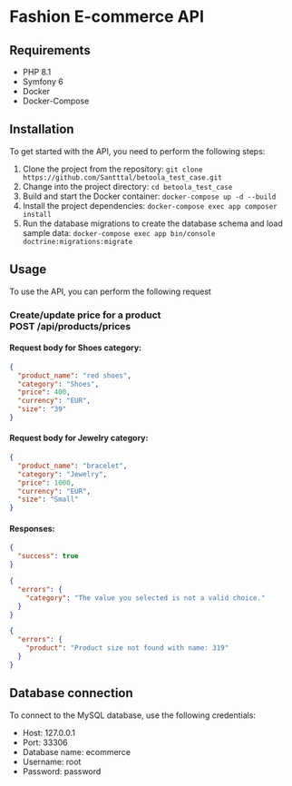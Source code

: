 # Fashion E-commerce API
## Requirements
- PHP 8.1
- Symfony 6
- Docker
- Docker-Compose

## Installation
To get started with the API, you need to perform the following steps:

1. Clone the project from the repository:
`git clone https://github.com/Santttal/betoola_test_case.git`
2. Change into the project directory:
`cd betoola_test_case`
3. Build and start the Docker container:
`docker-compose up -d --build`
4. Install the project dependencies:
`docker-compose exec app composer install`
5. Run the database migrations to create the database schema and load sample data:
`docker-compose exec app bin/console doctrine:migrations:migrate`

## Usage
To use the API, you can perform the following request

### Create/update price for a product<br/>POST /api/products/prices
#### Request body for Shoes category:
```json
{
  "product_name": "red shoes",
  "category": "Shoes",
  "price": 400,
  "currency": "EUR",
  "size": "39"
}
```
#### Request body for Jewelry category:
```json
{
  "product_name": "bracelet",
  "category": "Jewelry",
  "price": 1000,
  "currency": "EUR",
  "size": "Small"
}
```
#### Responses:
```json
{
  "success": true
}
```
```json
{
  "errors": {
    "category": "The value you selected is not a valid choice."
  }
}
```
```json
{
  "errors": {
    "product": "Product size not found with name: 319"
  }
}
```

## Database connection
To connect to the MySQL database, use the following credentials:

- Host: 127.0.0.1
- Port: 33306
- Database name: ecommerce
- Username: root
- Password: password

